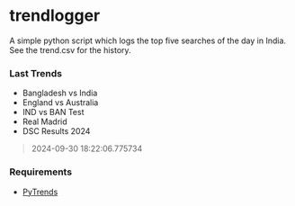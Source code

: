 # trendlogger
A simple python script which logs the top five searches of the day in India.<br>See the trend.csv for the history.<br>

<!-- Last Trends -->
### Last Trends
* Bangladesh vs India
* England vs Australia
* IND vs BAN Test
* Real Madrid
* DSC Results 2024
> 2024-09-30 18:22:06.775734

<!-- Requirements -->
### Requirements
* [PyTrends](https://github.com/dreyco676/pytrends)
